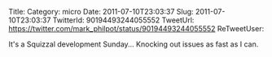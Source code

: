 Title: 
Category: micro
Date: 2011-07-10T23:03:37
Slug: 2011-07-10T23:03:37
TwitterId: 90194493244055552
TweetUrl: https://twitter.com/mark_philpot/status/90194493244055552
ReTweetUser: 

It's a Squizzal development Sunday... Knocking out issues as fast as I can.